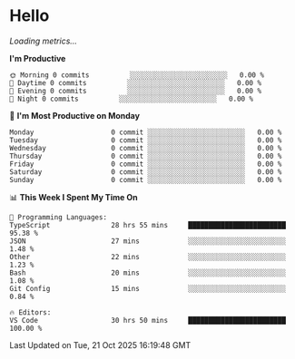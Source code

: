 # Hello

<!-- METRICS:START -->
<p><em>Loading metrics…</em></p>
<!-- METRICS:END -->

<!--START_SECTION:waka-->
**I'm Productive**

```text
🌞 Morning 0 commits          ░░░░░░░░░░░░░░░░░░░░░░░░   0.00 % 
🌆 Daytime 0 commits          ░░░░░░░░░░░░░░░░░░░░░░░░   0.00 % 
🌃 Evening 0 commits          ░░░░░░░░░░░░░░░░░░░░░░░░   0.00 % 
🌙 Night 0 commits          ░░░░░░░░░░░░░░░░░░░░░░░░   0.00 % 
```
📅 **I'm Most Productive on Monday**

```text
Monday                   0 commit ░░░░░░░░░░░░░░░░░░░░░░░░   0.00 % 
Tuesday                  0 commit ░░░░░░░░░░░░░░░░░░░░░░░░   0.00 % 
Wednesday                0 commit ░░░░░░░░░░░░░░░░░░░░░░░░   0.00 % 
Thursday                 0 commit ░░░░░░░░░░░░░░░░░░░░░░░░   0.00 % 
Friday                   0 commit ░░░░░░░░░░░░░░░░░░░░░░░░   0.00 % 
Saturday                 0 commit ░░░░░░░░░░░░░░░░░░░░░░░░   0.00 % 
Sunday                   0 commit ░░░░░░░░░░░░░░░░░░░░░░░░   0.00 % 
```

📊 **This Week I Spent My Time On**

```text
💬 Programming Languages: 
TypeScript               28 hrs 55 mins     ████████████████████████   95.38 % 
JSON                     27 mins            ░░░░░░░░░░░░░░░░░░░░░░░░   1.48 % 
Other                    22 mins            ░░░░░░░░░░░░░░░░░░░░░░░░   1.23 % 
Bash                     20 mins            ░░░░░░░░░░░░░░░░░░░░░░░░   1.08 % 
Git Config               15 mins            ░░░░░░░░░░░░░░░░░░░░░░░░   0.84 % 

🔥 Editors: 
VS Code                  30 hrs 50 mins     ████████████████████████   100.00 % 
```

 Last Updated on Tue, 21 Oct 2025 16:19:48 GMT
<!--END_SECTION:waka-->
